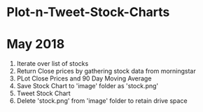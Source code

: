 # Plot-n-Tweet-Stock-Charts
# May 2018

1) Iterate over list of stocks
2) Return Close prices by gathering stock data from morningstar
3) PLot Close Prices and 90 Day Moving Average 
3) Save Stock Chart to 'image' folder as 'stock.png'
4) Tweet Stock Chart
5) Delete 'stock.png' from 'image' folder to retain drive space

